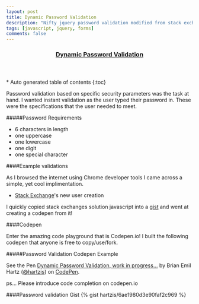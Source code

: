 ```yaml
---
layout: post
title: Dynamic Password Validation
description: "Nifty jquery password validation modified from stack exchange logic"
tags: [javascript, jquery, forms]
comments: false
---
```


<section id="table-of-contents" class="toc tocFixed">
  <header>
    <a href="#">
      <h3>Dynamic Password Validation</h3>
    </a>
  </header>
<div id="drawer" markdown="1">
*  Auto generated table of contents
{:toc}
</div>
</section><!-- /#table-of-contents -->

Password validation based on specific security parameters was the task at hand. I wanted instant validation as the user typed their password in. These were the specifications that the user needed to meet.

#####Password Requirements
* 6 characters in length
* one uppercase
* one lowercase
* one digit
* one special character

####Example validations

As I browsed the internet using Chrome developer tools I came across a simple, yet cool implimentation.

* [Stack Exchange](https://stackexchange.com/users/login#create-account)'s new user creation

I quickly copied stack exchanges solution javascript into a [gist](https://gist.github.com/hartzis/6ae1980d3e90faf2c969) and went at creating a codepen from it!

####Codepen

Enter the amazing code playground that is Codepen.io! I built the following codepen that anyone is free to copy/use/fork.

#####Password Validation Codepen Example

<p data-height="233" data-theme-id="9092" data-slug-hash="bgJqK" data-default-tab="result" data-user="hartzis" class='codepen'>See the Pen <a href='http://codepen.io/hartzis/pen/bgJqK/'>Dynamic Password Validation, work in progress...</a> by Brian Emil Hartz (<a href='http://codepen.io/hartzis'>@hartzis</a>) on <a href='http://codepen.io'>CodePen</a>.</p>
<script async src="//codepen.io/assets/embed/ei.js"></script>

ps... Please introduce code completion on codepen.io

####Password validation Gist
{% gist hartzis/6ae1980d3e90faf2c969 %}
